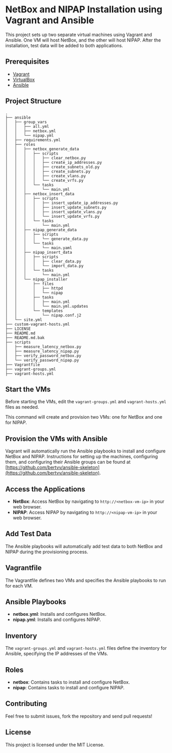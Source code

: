 # NetBox and NIPAP Installation using Vagrant and Ansible

This project sets up two separate virtual machines using Vagrant and Ansible. One VM will host NetBox, and the other will host NIPAP. After the installation, test data will be added to both applications.

## Prerequisites

- [Vagrant](https://www.vagrantup.com/downloads)
- [VirtualBox](https://www.virtualbox.org/wiki/Downloads)
- [Ansible](https://docs.ansible.com/ansible/latest/installation_guide/intro_installation.html)

## Project Structure

```plaintext
.
├── ansible
│   ├── group_vars
│   │   ├── all.yml
│   │   ├── netbox.yml
│   │   └── nipap.yml
│   ├── requirements.yml
│   ├── roles
│   │   ├── netbox_generate_data
│   │   │   ├── scripts
│   │   │   │   ├── clear_netbox.py
│   │   │   │   ├── create_ip_addresses.py
│   │   │   │   ├── create_subnets_old.py
│   │   │   │   ├── create_subnets.py
│   │   │   │   ├── create_vlans.py
│   │   │   │   └── create_vrfs.py
│   │   │   └── tasks
│   │   │       └── main.yml
│   │   ├── netbox_insert_data
│   │   │   ├── scripts
│   │   │   │   ├── insert_update_ip_addresses.py
│   │   │   │   ├── insert_update_subnets.py
│   │   │   │   ├── insert_update_vlans.py
│   │   │   │   └── insert_update_vrfs.py
│   │   │   └── tasks
│   │   │       └── main.yml
│   │   ├── nipap_generate_data
│   │   │   ├── scripts
│   │   │   │   └── generate_data.py
│   │   │   └── tasks
│   │   │       └── main.yaml
│   │   ├── nipap_insert_data
│   │   │   ├── scripts
│   │   │   │   ├── clear_data.py
│   │   │   │   └── import_data.py
│   │   │   └── tasks
│   │   │       └── main.yml
│   │   └── nipap_installer
│   │       ├── files
│   │       │   ├── httpd
│   │       │   └── nipap
│   │       ├── tasks
│   │       │   ├── main.yml
│   │       │   └── main.yml.updates
│   │       └── templates
│   │           └── nipap.conf.j2
│   └── site.yml
├── custom-vagrant-hosts.yml
├── LICENSE
├── README.md
├── README.md.bak
├── scripts
│   ├── measure_latency_netbox.py
│   ├── measure_latency_nipap.py
│   ├── verify_password_netbox.py
│   └── verify_password_nipap.py
├── Vagrantfile
├── vagrant-groups.yml
├── vagrant-hosts.yml
```

## Start the VMs

Before starting the VMs, edit the `vagrant-groups.yml` and `vagrant-hosts.yml` files as needed.

This command will create and provision two VMs: one for NetBox and one for NIPAP.

## Provision the VMs with Ansible

Vagrant will automatically run the Ansible playbooks to install and configure NetBox and NIPAP. Instructions for setting up the machines, configuring them, and configuring their Ansible groups can be found at [https://github.com/bertvv/ansible-skeleton](https://github.com/bertvv/ansible-skeleton).

## Access the Applications

- **NetBox**: Access NetBox by navigating to `http://<netbox-vm-ip>` in your web browser.
- **NIPAP**: Access NIPAP by navigating to `http://<nipap-vm-ip>` in your web browser.

## Add Test Data

The Ansible playbooks will automatically add test data to both NetBox and NIPAP during the provisioning process.

## Vagrantfile

The Vagrantfile defines two VMs and specifies the Ansible playbooks to run for each VM.

## Ansible Playbooks

- **netbox.yml**: Installs and configures NetBox.
- **nipap.yml**: Installs and configures NIPAP.

## Inventory

The `vagrant-groups.yml` and `vagrant-hosts.yml` files define the inventory for Ansible, specifying the IP addresses of the VMs.

## Roles

- **netbox**: Contains tasks to install and configure NetBox.
- **nipap**: Contains tasks to install and configure NIPAP.

## Contributing

Feel free to submit issues, fork the repository and send pull requests!

## License

This project is licensed under the MIT License.
